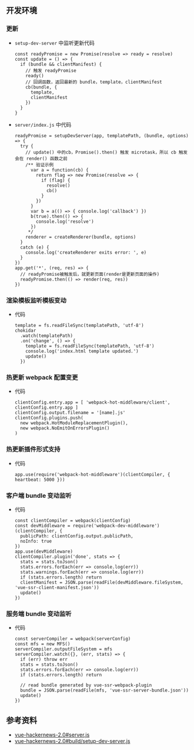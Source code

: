 ## 开发环境
### 更新
- `setup-dev-server` 中监听更新代码
  ```
  const readyPromise = new Promise(resolve => ready = resolve)
  const update = () => {
    if (bundle && clientManifest) {
      // 触发 readyPromise
      ready()
      // 回调函数，返回最新的 bundle，template，clientManifest
      cb(bundle, {
        template,
        clientManifest
      })
    }
  }
  ```
- `server/index.js` 中代码
  ```
  readyPromise = setupDevServer(app, templatePath, (bundle, options) => {
    try {
      // update() 中的cb，Promise().then() 触发 microtask，所以 cb 触发会在 render() 函数之前
      /** 验证示例
        var a = function(cb) {
          return flag => new Promise(resolve => {
            if (flag) {
              resolve()
              cb()
            }
          })
        }
        var b = a(() => { console.log('callback') })
        b(true).then(() => {
          console.log('resolve')
        })
       */
      renderer = createRenderer(bundle, options)
    }
    catch (e) {
      console.log('createRenderer exits error: ', e)
    }
  })
  app.get('*', (req, res) => {
    // readyPromise被触发后，就更新页面(render是更新页面的操作)
    readyPromise.then(() => render(req, res))
  })
  ```

### 渲染模板监听模板变动
- 代码
  ```
  template = fs.readFileSync(templatePath, 'utf-8')
  chokidar
    .watch(templatePath)
    .on('change', () => {
      template = fs.readFileSync(templatePath, 'utf-8')
      console.log('index.html template updated.')
      update()
    })
  ```

### 热更新 webpack 配置变更
- 代码
  ```
  clientConfig.entry.app = [ 'webpack-hot-middleware/client', clientConfig.entry.app ]
  clientConfig.output.filename = '[name].js'
  clientConfig.plugins.push(
    new webpack.HotModuleReplacementPlugin(),
    new webpack.NoEmitOnErrorsPlugin()
  )
  ```

### 热更新插件形式支持
- 代码
  ```
  app.use(require('webpack-hot-middleware')(clientCompiler, { heartbeat: 5000 }))
  ```

### 客户端 bundle 变动监听
- 代码
  ```
  const clientCompiler = webpack(clientConfig)
  const devMiddleware = require('webpack-dev-middleware')(clientCompiler, {
    publicPath: clientConfig.output.publicPath,
    noInfo: true
  })
  app.use(devMiddleware)
  clientCompiler.plugin('done', stats => {
    stats = stats.toJson()
    stats.errors.forEach(err => console.log(err))
    stats.warnings.forEach(err => console.log(err))
    if (stats.errors.length) return
    clientManifest = JSON.parse(readFile(devMiddleware.fileSystem, 'vue-ssr-client-manifest.json'))
    update()
  })
  ```

### 服务端 bundle 变动监听
- 代码
  ```
  const serverCompiler = webpack(serverConfig)
  const mfs = new MFS()
  serverCompiler.outputFileSystem = mfs
  serverCompiler.watch({}, (err, stats) => {
    if (err) throw err
    stats = stats.toJson()
    stats.errors.forEach(err => console.log(err))
    if (stats.errors.length) return

    // read bundle generated by vue-ssr-webpack-plugin
    bundle = JSON.parse(readFile(mfs, 'vue-ssr-server-bundle.json'))
    update()
  })
  ```

## 参考资料
- [vue-hackernews-2.0#server.js](https://github.com/vuejs/vue-hackernews-2.0/blob/master/server.js)
- [vue-hackernews-2.0#build/setup-dev-server.js](https://github.com/vuejs/vue-hackernews-2.0/blob/master/build/setup-dev-server.js)
